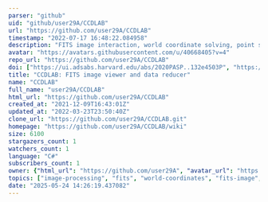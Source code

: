 ```yaml
---
parser: "github"
uid: "github/user29A/CCDLAB"
url: "https://github.com/user29A/CCDLAB"
timestamp: "2022-07-17 16:48:22.084958"
description: "FITS image interaction, world coordinate solving, point source extraction, photometry, etc.  See the github Wiki link below for more info. If you require CCDLAB for UVIT, please ensure you have the UVIT Calibration Database which you can find at the CCDLAB Wiki link below."
avatar: "https://avatars.githubusercontent.com/u/40668405?v=4"
repo_url: "https://github.com/user29A/CCDLAB"
doi: ["https://ui.adsabs.harvard.edu/abs/2020PASP..132e4503P", "https://ui.adsabs.harvard.edu/abs/2017PASP..129k5002P", "https://ui.adsabs.harvard.edu/abs/2022ascl.soft06020P/abstract"]
title: "CCDLAB: FITS image viewer and data reducer"
name: "CCDLAB"
full_name: "user29A/CCDLAB"
html_url: "https://github.com/user29A/CCDLAB"
created_at: "2021-12-09T16:43:01Z"
updated_at: "2022-03-23T23:50:40Z"
clone_url: "https://github.com/user29A/CCDLAB.git"
homepage: "https://github.com/user29A/CCDLAB/wiki"
size: 6100
stargazers_count: 1
watchers_count: 1
language: "C#"
subscribers_count: 1
owner: {"html_url": "https://github.com/user29A", "avatar_url": "https://avatars.githubusercontent.com/u/40668405?v=4", "login": "user29A", "type": "User"}
topics: ["image-processing", "fits", "world-coordinates", "fits-image", "fits-files", "fits-bintables", "fits-image-sets", "wcs-solver"]
date: "2025-05-24 14:26:19.437082"
---
```

